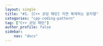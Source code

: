 ```yaml
---
layout: single
title: "#1. [C++ 코딩 패턴] 지연 복제하는 문자열"
categories: "cpp-coding-pattern"
tag: ["C++ 코딩 패턴"]
author_profile: false
sidebar: 
    nav: "docs"
---
```




